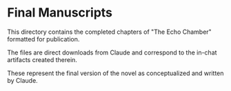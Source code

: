 # Final Manuscripts

This directory contains the completed chapters of "The Echo Chamber" formatted for publication.

The files are direct downloads from Claude and correspond to the in-chat artifacts created therein.

These represent the final version of the novel as conceptualized and written by Claude.
